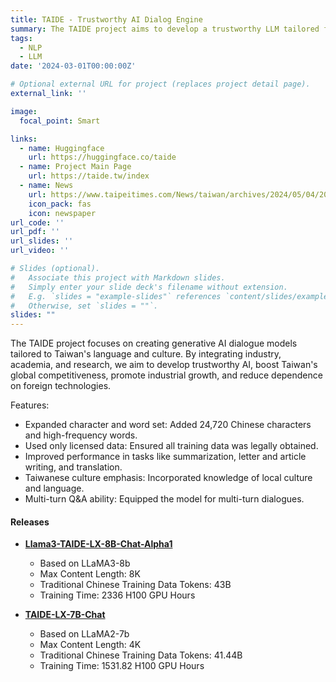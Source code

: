 ```yaml
---
title: TAIDE - Trustworthy AI Dialog Engine
summary: The TAIDE project aims to develop a trustworthy LLM tailored for Taiwan.
tags:
  - NLP
  - LLM
date: '2024-03-01T00:00:00Z'

# Optional external URL for project (replaces project detail page).
external_link: ''

image:
  focal_point: Smart

links:
  - name: Huggingface
    url: https://huggingface.co/taide
  - name: Project Main Page
    url: https://taide.tw/index
  - name: News
    url: https://www.taipeitimes.com/News/taiwan/archives/2024/05/04/2003817360
    icon_pack: fas
    icon: newspaper
url_code: ''
url_pdf: ''
url_slides: ''
url_video: ''

# Slides (optional).
#   Associate this project with Markdown slides.
#   Simply enter your slide deck's filename without extension.
#   E.g. `slides = "example-slides"` references `content/slides/example-slides.md`.
#   Otherwise, set `slides = ""`.
slides: ""
---
```


The TAIDE project focuses on creating generative AI dialogue models tailored to Taiwan's language and culture. By integrating industry, academia, and research, we aim to develop trustworthy AI, boost Taiwan's global competitiveness, promote industrial growth, and reduce dependence on foreign technologies.

Features:

- Expanded character and word set: Added 24,720 Chinese characters and high-frequency words.
- Used only licensed data: Ensured all training data was legally obtained.
- Improved performance in tasks like summarization, letter and article writing, and translation.
- Taiwanese culture emphasis: Incorporated knowledge of local culture and language.
- Multi-turn Q&A ability: Equipped the model for multi-turn dialogues.

#### Releases

- [**Llama3-TAIDE-LX-8B-Chat-Alpha1**](https://huggingface.co/taide/Llama3-TAIDE-LX-8B-Chat-Alpha1)
  - Based on LLaMA3-8b
  - Max Content Length: 8K
  - Traditional Chinese Training Data Tokens: 43B
  - Training Time: 2336 H100 GPU Hours

- [**TAIDE-LX-7B-Chat**](https://huggingface.co/taide/TAIDE-LX-7B-Chat)
  - Based on LLaMA2-7b
  - Max Content Length: 4K
  - Traditional Chinese Training Data Tokens: 41.44B
  - Training Time: 1531.82 H100 GPU Hours

